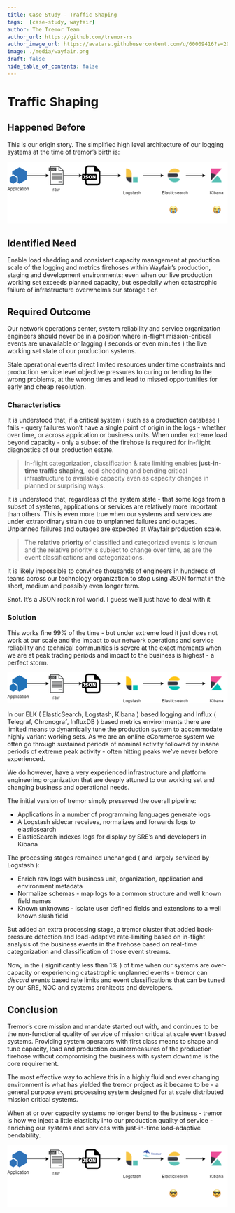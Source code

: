 ```yaml
---
title: Case Study - Traffic Shaping
tags:  [case-study, wayfair]
author: The Tremor Team
author_url: https://github.com/tremor-rs
author_image_url: https://avatars.githubusercontent.com/u/60009416?s=200&v=4
image: ./media/wayfair.png
draft: false
hide_table_of_contents: false
---
```


# Traffic Shaping

## Happened Before

This is our origin story. The simplified high level architecture of our
logging systems at  the time of tremor’s birth is:

![old pipeline](./media/traffic-shaping/image1.png)

## Identified Need

Enable load shedding and consistent capacity management at production
scale of the logging and metrics firehoses within Wayfair’s production,
staging and development environments; even when our live production
working set exceeds planned capacity, but especially when catastrophic
failure of infrastructure overwhelms our storage tier.

## Required Outcome

Our network operations center, system reliability and service
organization engineers should never be in a position where in-flight
mission-critical events are unavailable or lagging ( seconds or even
minutes ) the live working set state of our production systems.

Stale operational events direct limited resources under time constraints
and production service level objective pressures to curing or tending to
the wrong problems, at the wrong times and lead to missed opportunities
for early and cheap resolution.

### Characteristics

It is understood that, if a critical system ( such as a production
database ) fails - query failures won’t have a single point of origin in
the logs - whether over time, or across application or business units.
When under extreme load beyond capacity - only a subset of the firehose
is required for in-flight diagnostics of our production estate.

> In-flight categorization, classification & rate limiting enables
> **just-in-time traffic shaping**, load-shedding and bending critical
> infrastructure to available capacity even as capacity   changes in
> planned or surprising ways.

It is understood that, regardless of the system state - that some logs
from a subset of systems, applications or services are relatively more
important than others. This is even more true when our systems and
services are under extraordinary strain due to unplanned failures and
outages. Unplanned failures and outages are expected at Wayfair
production scale.

> The **relative priority** of classified and categorized events is known
> and the relative priority is subject to change over time, as are the event
> classifications and categorizations.

It is likely impossible to convince thousands of engineers in hundreds
of teams across our technology organization to stop using JSON format in
the short, medium and possibly even longer term.

Snot. It’s a JSON rock’n’roll world. I guess we’ll just have to deal
with it

### Solution

This works fine 99% of the time - but under extreme load it just does
not work at our scale and the impact to our network operations and
service reliability and technical communities is severe at the exact
moments when we are at peak trading periods and impact to the business
is highest - a perfect storm.

![old pipeline](./media/traffic-shaping/image2.png)

In our ELK ( ElasticSearch, Logstash, Kibana ) based logging and Influx
( Telegraf, Chronograf, InfluxDB ) based metrics environments there are
limited means to dynamically tune the production system to accommodate
highly variant working sets. As we are an online eCommerce system we
often go through sustained periods of nominal activity followed by
insane periods of extreme peak activity - often hitting peaks we’ve
never before experienced.

We do however, have a very experienced infrastructure and platform
engineering organization that are deeply attuned to our working set and
changing business and operational needs.

The initial version of tremor simply preserved the overall pipeline:

-   Applications in a number of programming languages generate logs
-   A Logstash sidecar receives, normalizes and forwards logs to
    elasticsearch
-   ElasticSearch indexes logs for display by SRE’s and developers in
    Kibana

The processing stages remained unchanged ( and largely serviced by
Logstash ):

-   Enrich raw logs with business unit, organization, application and
    environment metadata
-   Normalize schemas - map logs to a common structure and well known
    field names
-   Known unknowns - isolate user defined fields and extensions to a
    well known slush field

But added an extra processing stage, a tremor cluster that added
back-pressure detection and load-adaptive rate-limiting based on
in-flight analysis of the business events in the firehose based on
real-time categorization and classification of those event streams.

Now, in the ( significantly less than 1% ) of time when our systems are
over-capacity or experiencing catastrophic unplanned events - tremor can
*discard* events based rate limits and event classifications that can be
tuned by our SRE, NOC and systems architects and developers.

## Conclusion

Tremor’s core mission and mandate started out with, and continues to be
the non-functional quality of service of mission critical at scale event
based systems. Providing system operators with first class means to
shape and tune capacity, load and production countermeasures of the
production firehose without compromising the business with system
downtime is the core requirement.

The most effective way to achieve this in a highly fluid and ever
changing environment is what has yielded the tremor project as it became
to be - a general purpose event processing system designed for at scale
distributed mission critical systems.

When at or over capacity systems no longer bend to the business - tremor
is how we inject a little elasticity into our production quality of
service - enriching our systems and services with just-in-time
load-adaptive bendability.

![new pipeline](./media/traffic-shaping/image3.png)
